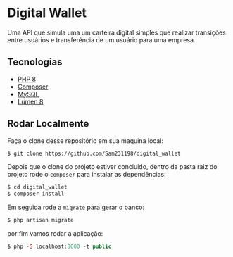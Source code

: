 # Digital Wallet

Uma API que simula uma um carteira digital simples que realizar transições entre usuários e transferência de um usuário para uma empresa.

## Tecnologias

 - [PHP 8](https://www.php.net/releases/8.0/pt_BR.php)
 - [Composer](https://getcomposer.org/)
 - [MySQL](https://www.mysql.com/)
 - [Lumen 8](https://lumen.laravel.com/)

## Rodar Localmente

 Faça o clone desse repositório em sua maquina local:
```bash
$ git clone https://github.com/Sam231198/digital_wallet  
```

Depois que o clone do projeto estiver concluido, dentro da pasta raiz do projeto rode o `composer` para instalar as dependências:
```bash
$ cd digital_wallet
$ composer install
```

Em seguida rode a `migrate` para gerar o banco:
```php
$ php artisan migrate
```

por fim vamos rodar a aplicação:
```php
$ php -S localhost:8000 -t public
```